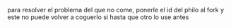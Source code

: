 para resolver el problema del que no come, ponerle el id del philo al fork y este no puede volver a coguerlo si hasta que otro lo use antes
